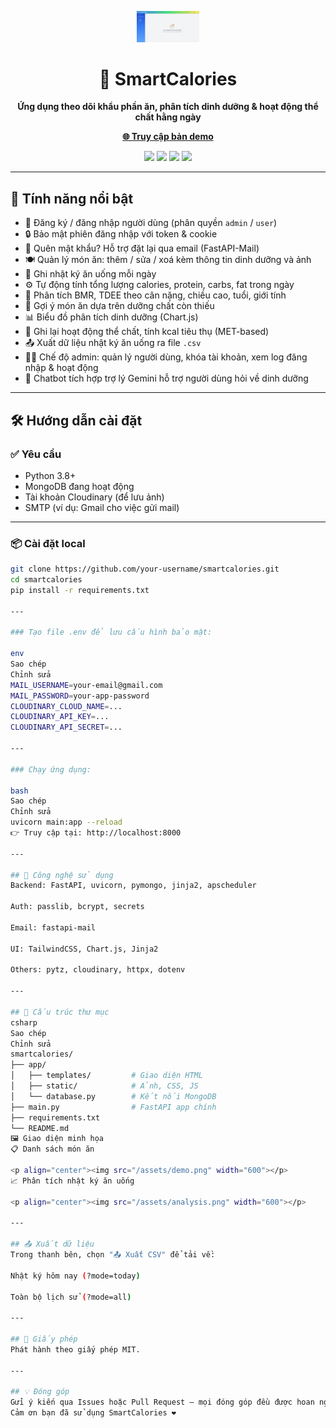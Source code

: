 <p align="center">
  <img src="/assets/icon.png" width="100" alt="SmartCalories logo">
</p>

<h1 align="center">🥗 SmartCalories</h1>
<p align="center"><strong>Ứng dụng theo dõi khẩu phần ăn, phân tích dinh dưỡng & hoạt động thể chất hằng ngày</strong></p>
<p align="center">
  <a href="https://nhat-ky-an-uong.onrender.com/" target="_blank"><strong>🌐 Truy cập bản demo</strong></a>
</p>

<p align="center">
  <img src="https://img.shields.io/badge/Python-3.8+-blue?logo=python">
  <img src="https://img.shields.io/badge/FastAPI-Framework-0ba360?logo=fastapi">
  <img src="https://img.shields.io/badge/MongoDB-Database-green?logo=mongodb">
  <img src="https://img.shields.io/badge/TailwindCSS-UI-blue?logo=tailwindcss">
</p>

---

## 🚀 Tính năng nổi bật

- 👤 Đăng ký / đăng nhập người dùng (phân quyền `admin` / `user`)
- 🔒 Bảo mật phiên đăng nhập với token & cookie
- 🔑 Quên mật khẩu? Hỗ trợ đặt lại qua email (FastAPI-Mail)
- 🍽️ Quản lý món ăn: thêm / sửa / xoá kèm thông tin dinh dưỡng và ảnh
- 📝 Ghi nhật ký ăn uống mỗi ngày
- ⚙️ Tự động tính tổng lượng calories, protein, carbs, fat trong ngày
- 🧠 Phân tích BMR, TDEE theo cân nặng, chiều cao, tuổi, giới tính
- 🥗 Gợi ý món ăn dựa trên dưỡng chất còn thiếu
- 📊 Biểu đồ phân tích dinh dưỡng (Chart.js)
- 🏃 Ghi lại hoạt động thể chất, tính kcal tiêu thụ (MET-based)
- 📤 Xuất dữ liệu nhật ký ăn uống ra file `.csv`
- 👨‍💼 Chế độ admin: quản lý người dùng, khóa tài khoản, xem log đăng nhập & hoạt động
- 🤖 Chatbot tích hợp trợ lý Gemini hỗ trợ người dùng hỏi về dinh dưỡng

---

## 🛠️ Hướng dẫn cài đặt

### ✅ Yêu cầu

- Python 3.8+
- MongoDB đang hoạt động
- Tài khoản Cloudinary (để lưu ảnh)
- SMTP (ví dụ: Gmail cho việc gửi mail)

---

### 📦 Cài đặt local

```bash
git clone https://github.com/your-username/smartcalories.git
cd smartcalories
pip install -r requirements.txt

---

### Tạo file .env để lưu cấu hình bảo mật:

env
Sao chép
Chỉnh sửa
MAIL_USERNAME=your-email@gmail.com
MAIL_PASSWORD=your-app-password
CLOUDINARY_CLOUD_NAME=...
CLOUDINARY_API_KEY=...
CLOUDINARY_API_SECRET=...

---

### Chạy ứng dụng:

bash
Sao chép
Chỉnh sửa
uvicorn main:app --reload
👉 Truy cập tại: http://localhost:8000

---

## 🧰 Công nghệ sử dụng
Backend: FastAPI, uvicorn, pymongo, jinja2, apscheduler

Auth: passlib, bcrypt, secrets

Email: fastapi-mail

UI: TailwindCSS, Chart.js, Jinja2

Others: pytz, cloudinary, httpx, dotenv

---

## 📁 Cấu trúc thư mục
csharp
Sao chép
Chỉnh sửa
smartcalories/
├── app/
│   ├── templates/         # Giao diện HTML
│   ├── static/            # Ảnh, CSS, JS
│   └── database.py        # Kết nối MongoDB
├── main.py                # FastAPI app chính
├── requirements.txt
└── README.md
🖼️ Giao diện minh họa
📋 Danh sách món ăn

<p align="center"><img src="/assets/demo.png" width="600"></p>
📈 Phân tích nhật ký ăn uống

<p align="center"><img src="/assets/analysis.png" width="600"></p>

---

## 📤 Xuất dữ liệu
Trong thanh bên, chọn "📤 Xuất CSV" để tải về:

Nhật ký hôm nay (?mode=today)

Toàn bộ lịch sử (?mode=all)

---

## 📜 Giấy phép
Phát hành theo giấy phép MIT.

---

## 💡 Đóng góp
Gửi ý kiến qua Issues hoặc Pull Request — mọi đóng góp đều được hoan nghênh!
Cảm ơn bạn đã sử dụng SmartCalories ❤️
